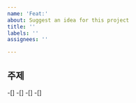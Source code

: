 ```yaml
---
name: 'Feat:'
about: Suggest an idea for this project
title: ''
labels: ''
assignees: ''

---
```


## 주제

-[]
-[]
-[]
-[]
